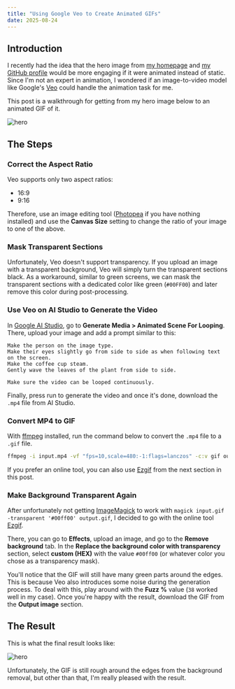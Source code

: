 ```yaml
---
title: "Using Google Veo to Create Animated GIFs"
date: 2025-08-24
---
```


## Introduction

I recently had the idea that the hero image from [my homepage](https://floscha.dev) and [my GitHub profile](https://github.com/floscha) would be more engaging if it were animated instead of static.
Since I'm not an expert in animation, I wondered if an image-to-video model like Google's [Veo](https://deepmind.google/models/veo/) could handle the animation task for me.

This post is a walkthrough for getting from my hero image below to an animated GIF of it.

![hero](hero.png)

## The Steps

### Correct the Aspect Ratio

Veo supports only two aspect ratios:

- 16:9
- 9:16

Therefore, use an image editing tool ([Photopea](https://www.photopea.com/) if you have nothing installed) and use the **Canvas Size** setting to change the ratio of your image to one of the above.

### Mask Transparent Sections

Unfortunately, Veo doesn't support transparency.
If you upload an image with a transparent background, Veo will simply turn the transparent sections black. As a workaround, similar to green screens, we can mask the transparent sections with a dedicated color like green (`#00FF00`) and later remove this color during post-processing.

### Use Veo on AI Studio to Generate the Video

In [Google AI Studio](https://aistudio.google.com/), go to **Generate Media > Animated Scene For Looping**.
There, upload your image and add a prompt similar to this:

```plaintext
Make the person on the image type.
Make their eyes slightly go from side to side as when following text on the screen.
Make the coffee cup steam.
Gently wave the leaves of the plant from side to side.

Make sure the video can be looped continuously.
```

Finally, press run to generate the video and once it's done, download the `.mp4` file from AI Studio.

### Convert MP4 to GIF

With [ffmpeg](https://github.com/FFmpeg/FFmpeg) installed, run the command below to convert the `.mp4` file to a `.gif` file.

```bash
ffmpeg -i input.mp4 -vf "fps=10,scale=480:-1:flags=lanczos" -c:v gif output.gif
```

If you prefer an online tool, you can also use [Ezgif](https://ezgif.com/) from the next section in this post.

### Make Background Transparent Again

After unfortunately not getting [ImageMagick](https://github.com/ImageMagick/ImageMagick) to work with `magick input.gif -transparent '#00ff00' output.gif`, I decided to go with the online tool [Ezgif](https://ezgif.com/).

There, you can go to **Effects**, upload an image, and go to the **Remove background** tab.
In the **Replace the background color with transparency** section, select **custom (HEX)** with the value `#00ff00` (or whatever color you chose as a transparency mask).

You'll notice that the GIF will still have many green parts around the edges.
This is because Veo also introduces some noise during the generation process.
To deal with this, play around with the **Fuzz %** value (`38` worked well in my case).
Once you're happy with the result, download the GIF from the **Output image** section.

## The Result

This is what the final result looks like:

![hero](https://github.com/user-attachments/assets/5978019b-01a1-4e34-a910-8ac7030fdea4)

Unfortunately, the GIF is still rough around the edges from the background removal, but other than that, I'm really pleased with the result.
